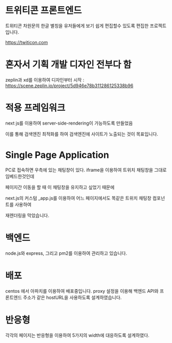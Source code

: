 # 트위티콘 프론트엔드

트위티콘 차원문의 한글 별칭을 유저들에게 보기 쉽게 편집할수 있도록 편집한 프로젝트입니다.

https://twiticon.com

# 혼자서 기획 개발 디자인 전부다 함

zeplin과 xd를 이용하여 디자인부터 시작 : https://scene.zeplin.io/project/5d946e78b311286125338b96


# 적용 프레임워크

next js를 이용하여 server-side-rendering이 가능하도록 만들었음

이를 통해 검색엔진 최적화를 하여 검색엔진에 사이트가 노출되는 것이 목표입니다.

# Single Page Application

PC로 접속하면 우측에 있는 채팅창이 있다. iframe을 이용하여 트위치 채팅창을 그대로 임베드한것인데

페이지간 이동을 할 때 이 채팅창을 유지하고 싶었기 때문에

next.js의 커스텀 _app.js를 이용하여 어느 페이지에서도 똑같은 트위치 채팅창 컴포넌트를 사용하여 

재렌더링을 막았습니다.

# 백엔드

node.js와 express, 그리고 pm2를 이용하여 관리하고 있습니다.

# 배포

centos 에서 아파치를 이용하여 배포중입니다. proxy 설정을 이용해 백엔드 API와 프론트엔드 주소가 같은 hostURL을 사용하도록 설계하였습니다.

# 반응형

각각의 페이지는 반응형을 이용하여 5가지의 width에 대응하도록 설계하였다.
